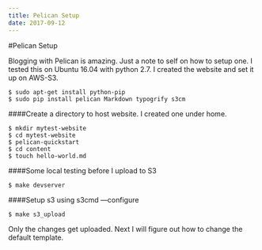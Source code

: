 ```yaml
---
title: Pelican Setup
date: 2017-09-12
---
```


#Pelican Setup

Blogging with Pelican is amazing. Just a note to self on how to setup one. I tested this on Ubuntu 16.04 with python 2.7. I created the website and set it up on AWS-S3.

```
$ sudo apt-get install python-pip
$ sudo pip install pelican Markdown typogrify s3cm
```

####Create a directory to host website. I created one under home.

```
$ mkdir mytest-website
$ cd mytest-website
$ pelican-quickstart
$ cd content
$ touch hello-world.md
```

####Some local testing before I upload to S3
```
$ make devserver
```

####Setup s3 using s3cmd —configure

```
$ make s3_upload
```

Only the changes get uploaded. Next I will figure out how to change the default template.